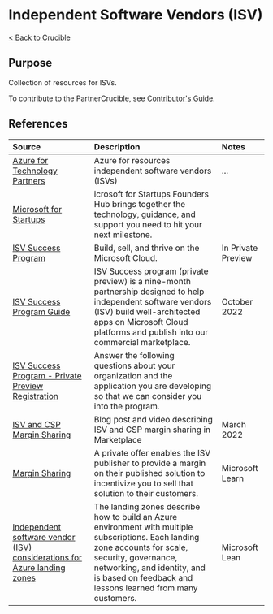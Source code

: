# Independent Software Vendors (ISV)

[< Back to Crucible](./)

## Purpose

Collection of resources for ISVs. 

To contribute to the PartnerCrucible, see [Contributor's Guide](ContributorsGuide).

## References

Source | Description | Notes
:----- | :---------- | :----
[Azure for Technology Partners](https://azure.microsoft.com/en-us/partners/azure-technology-partners/)|Azure for resources  independent software vendors (ISVs)|...
[Microsoft for Startups](https://startups.microsoft.com/)|icrosoft for Startups Founders Hub brings together the technology, guidance, and support you need to hit your next milestone.|
[ISV Success Program](https://www.microsoft.com/en-us/isv) | Build, sell, and thrive on the Microsoft Cloud.| In Private Preview
[ISV Success Program Guide](https://www.microsoft.com/content/dam/microsoft/final/en-us/microsoft-brand/documents/WhyMicrosoftCloudForISVs.pdf) | ISV Success program (private preview) is a nine-month partnership designed to help independent software vendors (ISV) build well-architected apps on Microsoft Cloud platforms and publish into our commercial marketplace. | October 2022
[ISV Success Program - Private Preview Registration](https://forms.office.com/Pages/ResponsePage.aspx?id=v4j5cvGGr0GRqy180BHbR_Ag213JJ2NMve6PXPYZ8NBUNUxZNkJGTDYzTVhUVlNJMEZGN0NFQlg1Wi4u&wdLOR=c5F8F55B1-AC68-4DEB-A6AC-7653BD5934A9)  | Answer the following questions about your organization and the application you are developing so that we can consider you into the program.
[ISV and CSP Margin Sharing](https://azure.microsoft.com/en-us/blog/scaling-cloud-solutions-to-new-heights-with-microsoft-s-partner-ecosystem/?culture=en-us&country=us) | Blog post and video describing ISV and CSP margin sharing in Marketplace | March 2022
[Margin Sharing](https://learn.microsoft.com/en-ca/partner-center/csp-commercial-marketplace-margins) | A private offer enables the ISV publisher to provide a margin on their published solution to incentivize you to sell that solution to their customers. | Microsoft Learn
[Independent software vendor (ISV) considerations for Azure landing zones](https://learn.microsoft.com/en-ca/azure/cloud-adoption-framework/ready/landing-zone/isv-landing-zone?tabs=mg-env-no%2Cminimal) |The landing zones describe how to build an Azure environment with multiple subscriptions. Each landing zone accounts for scale, security, governance, networking, and identity, and is based on feedback and lessons learned from many customers. | Microsoft Lean

